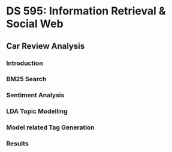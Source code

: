 # DS 595: Information Retrieval & Social Web
## Car Review Analysis

### Introduction



### BM25 Search


### Sentiment Analysis


### LDA Topic Modelling


### Model related Tag Generation


### Results
